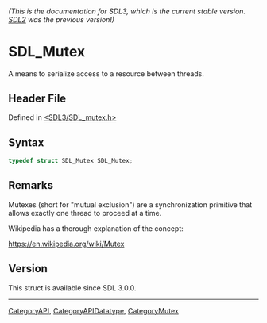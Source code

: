 ###### (This is the documentation for SDL3, which is the current stable version. [SDL2](https://wiki.libsdl.org/SDL2/) was the previous version!)
# SDL_Mutex

A means to serialize access to a resource between threads.

## Header File

Defined in [<SDL3/SDL_mutex.h>](https://github.com/libsdl-org/SDL/blob/main/include/SDL3/SDL_mutex.h)

## Syntax

```c
typedef struct SDL_Mutex SDL_Mutex;
```

## Remarks

Mutexes (short for "mutual exclusion") are a synchronization primitive that
allows exactly one thread to proceed at a time.

Wikipedia has a thorough explanation of the concept:

https://en.wikipedia.org/wiki/Mutex

## Version

This struct is available since SDL 3.0.0.

----
[CategoryAPI](CategoryAPI), [CategoryAPIDatatype](CategoryAPIDatatype), [CategoryMutex](CategoryMutex)


